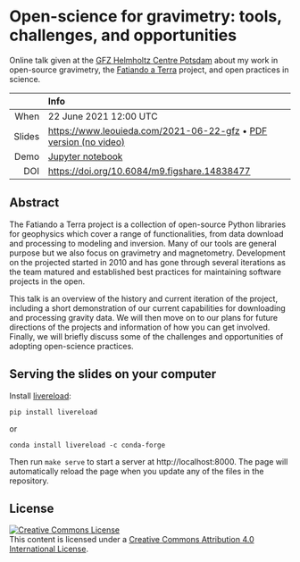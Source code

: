 # Open-science for gravimetry: tools, challenges, and opportunities

Online talk given at the
[GFZ Helmholtz Centre Potsdam](https://www.gfz-potsdam.de/)
about my work in open-source gravimetry,
the [Fatiando a Terra](https://www.fatiando.org) project,
and open practices in science.

| | Info |
|--:|:------|
| When | 22 June 2021 12:00 UTC |
| Slides | https://www.leouieda.com/2021-06-22-gfz • [PDF version (no video)](slides.pdf) |
| Demo | [Jupyter notebook](https://nbviewer.jupyter.org/github/leouieda/2021-06-22-gfz/blob/main/demo.ipynb) |
| DOI | https://doi.org/10.6084/m9.figshare.14838477 |

## Abstract

The Fatiando a Terra project is a collection of open-source Python libraries
for geophysics which cover a range of functionalities, from data download and
processing to modeling and inversion.
Many of our tools are general purpose but we also focus on gravimetry and
magnetometry.
Development on the projected started in 2010 and has gone through several
iterations as the team matured and established best practices for maintaining
software projects in the open.

This talk is an overview of the history and current iteration of the project,
including a short demonstration of our current capabilities for downloading and
processing gravity data.
We will then move on to our plans for future directions of the projects and
information of how you can get involved.
Finally, we will briefly discuss some of the challenges and opportunities of
adopting open-science practices.

## Serving the slides on your computer

Install [livereload](https://github.com/lepture/python-livereload):

```
pip install livereload
```

or

```
conda install livereload -c conda-forge
```

Then run `make serve` to start a server at http://localhost:8000.
The page will automatically reload the page when you update any of the files in
the repository.

## License

<a rel="license" href="http://creativecommons.org/licenses/by/4.0/"><img
alt="Creative Commons License" style="border-width:0"
src="https://i.creativecommons.org/l/by/4.0/88x31.png" /></a><br>
This content is licensed under a <a rel="license"
href="http://creativecommons.org/licenses/by/4.0/">Creative Commons Attribution
4.0 International License</a>.
